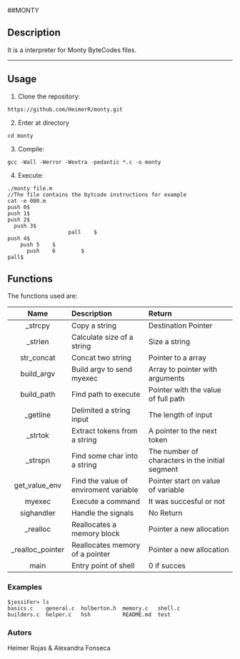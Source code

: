 ##MONTY

## Description

It is a interpreter for Monty ByteCodes files.

***

## Usage

1. Clone the repository:
```console
https://github.com/HeimerR/monty.git
```

2. Enter at directory
```console
cd monty
```

3. Compile:
```console
gcc -Wall -Werror -Wextra -pedantic *.c -o monty
```

4. Execute:
```console
./monty file.m
//The file contains the bytcode instructions for example
cat -e 000.m
push 0$
push 1$
push 2$
  push 3$
                   pall    $
push 4$
    push 5    $
      push    6        $
pall$
```

## Functions

The functions used are:

|Name | Description | Return|
|:--: | :-- | :--|
|_strcpy | Copy a string| Destination Pointer|
|_strlen | Calculate size of a string | Size a string|
|str_concat | Concat two string | Pointer to a array|
|build_argv | Build argv to send myexec | Array to pointer with arguments|
|build_path | Find path to execute | Pointer with the value of full path|
|_getline | Delimited a string input | The length of input|
|_strtok | Extract tokens from a string | A pointer to the next token|
|_strspn | Find some char into a string | The number of characters in the initial segment|
|get_value_env | Find the value of enviroment variable | Pointer start on value of variable|
|myexec | Execute a command | It was succesful or not|
|sighandler | Handle the signals | No Return|
|_realloc | Reallocates a memory block | Pointer a new allocation|
|_realloc_pointer | Reallocates memory of a pointer | Pointer a new allocation|
|main | Entry point of shell |  0 if succes|

### Examples

```console
$jessiFer> ls
basics.c    general.c  holberton.h  memory.c   shell.c
builders.c  helper.c   hsh          README.md  test
```

### Autors

Heimer Rojas & Alexandra Fonseca
